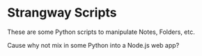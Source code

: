 # Strangway Scripts

These are some Python scripts to manipulate Notes, Folders, etc.  

Cause why not mix in some Python into a Node.js web app?
